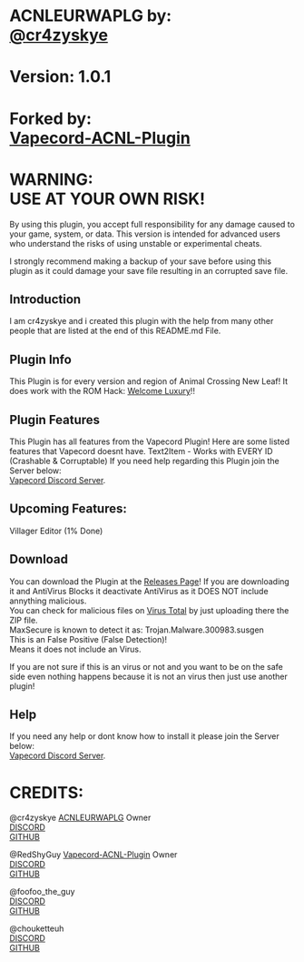 # ACNLEURWAPLG by:<br>[@cr4zyskye](https://discordapp.com/users/1116452227851235398)
# Version: 1.0.1
# Forked by:<br>[Vapecord-ACNL-Plugin](https://github.com/redshyguy/vapecord-acnl-plugin/)

# WARNING:<br>USE AT YOUR OWN RISK!

By using this plugin, you accept full responsibility for any damage caused to your game, system, or data. This version is intended for advanced users who understand the risks of using unstable or experimental cheats.

I strongly recommend making a backup of your save before using this plugin as it could damage your save file resulting in an corrupted save file.

## Introduction
I am cr4zyskye and i created this plugin with the help from many other people that are listed at the end of this README.md File.

## Plugin Info
This Plugin is for every version and region of Animal Crossing New Leaf!
It does work with the ROM Hack: [Welcome Luxury](https://gitlab.com/Kyusetzu/ACWL)!!

## Plugin Features
This Plugin has all features from the Vapecord Plugin!
Here are some listed features that Vapecord doesnt have.
Text2Item - Works with EVERY ID (Crashable & Corruptable)
If you need help regarding this Plugin join the Server below:<br>
[Vapecord Discord Server](https://discord.gg/QwqdBpKWf3).

## Upcoming Features:
Villager Editor (1% Done)

## Download
You can download the Plugin at the [Releases Page](https://github.com/tarikxvoid/ACNLEURWAPLG/releases)!
If you are downloading it and AntiVirus Blocks it deactivate AntiVirus as it DOES NOT include annything malicious.<br>
You can check for malicious files on [Virus Total](https://www.virustotal.com/) by just uploading there the ZIP file.<br>
MaxSecure is known to detect it as: Trojan.Malware.300983.susgen<br>
This is an False Positive (False Detection)!<br>
Means it does not include an Virus.<br>

If you are not sure if this is an virus or not and you want to be on the safe side even nothing happens because it is not an virus then just use another plugin!

## Help
If you need any help or dont know how to install it please join the Server below:<br>
[Vapecord Discord Server](https://discord.gg/QwqdBpKWf3).

# CREDITS:
@cr4zyskye [ACNLEURWAPLG](https://github.com/tarikxvoid/ACNLEURWAPLG/) Owner<br>
 [DISCORD](https://discordapp.com/users/1116452227851235398)<br>
 [GITHUB](https://github.com/tarikxvoid)
 
@RedShyGuy [Vapecord-ACNL-Plugin](https://github.com/RedShyGuy/Vapecord-ACNL-Plugin) Owner<br>
 [DISCORD](https://discordapp.com/users/522105209762217998)<br>
 [GITHUB](https://github.com/RedShyGuy)

@foofoo_the_guy<br>
 [DISCORD](https://discordapp.com/users/468759953050697748)<br>
 [GITHUB](https://github.com/FoofooTheGuy)

@chouketteuh<br>
 [DISCORD](https://discordapp.com/users/439473362276712469)<br>
 [GITHUB](https://github.com/chouketteuh)
